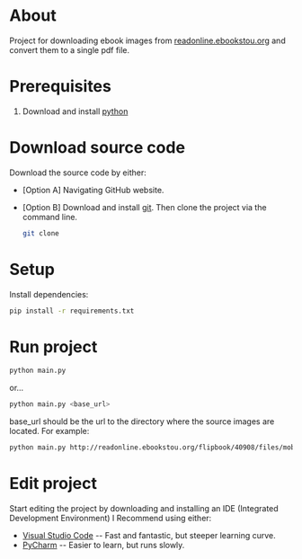 # About
Project for downloading ebook images from [readonline.ebookstou.org](http://readonline.ebookstou.org) and convert them to a single pdf file.

# Prerequisites

1. Download and install [python](https://www.python.org/downloads/windows/)

# Download source code

Download the source code by either:
- [Option A] Navigating GitHub website.
- [Option B] Download and install [git](https://git-scm.com/download/win). Then clone the project via the command line.

    ```bash
    git clone 
    ```
# Setup

Install dependencies:
```bash
pip install -r requirements.txt
```

# Run project

```bash
python main.py
```

or...

```bash
python main.py <base_url>
```

base_url should be the url to the directory where the source images are located.
For example:

```bash
python main.py http://readonline.ebookstou.org/flipbook/40908/files/mobile
```

# Edit project
Start editing the project by downloading and installing an IDE (Integrated Development Environment)
I Recommend using either:
- [Visual Studio Code](https://code.visualstudio.com/Download) -- Fast and fantastic, but steeper learning curve.
- [PyCharm](https://www.jetbrains.com/pycharm/download/?section=windows) -- Easier to learn, but runs slowly.